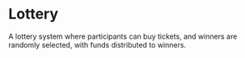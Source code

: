 # Lottery
 A lottery system where participants can buy tickets, and winners are randomly selected, with funds distributed to winners.
